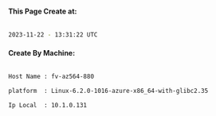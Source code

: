 
   
#### This Page Create at:

```bash

2023-11-22 - 13:31:22 UTC

```

#### Create By Machine:

```bash

Host Name : fv-az564-880

platform  : Linux-6.2.0-1016-azure-x86_64-with-glibc2.35

Ip Local  : 10.1.0.131

```

